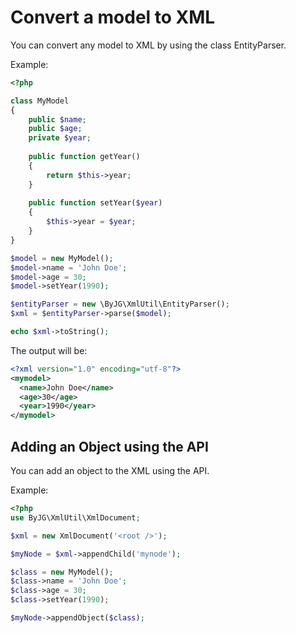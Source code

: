 # Convert a model to XML

You can convert any model to XML by using the class EntityParser. 

Example:
```php
<?php

class MyModel
{
    public $name;
    public $age;
    private $year;
    
    public function getYear()
    {
        return $this->year;
    }
    
    public function setYear($year)
    {
        $this->year = $year;
    }
}

$model = new MyModel();
$model->name = 'John Doe';
$model->age = 30;
$model->setYear(1990);

$entityParser = new \ByJG\XmlUtil\EntityParser();
$xml = $entityParser->parse($model);

echo $xml->toString();
```

The output will be:
```xml
<?xml version="1.0" encoding="utf-8"?>
<mymodel>
  <name>John Doe</name>
  <age>30</age>
  <year>1990</year>
</mymodel>
```

## Adding an Object using the API

You can add an object to the XML using the API.

Example:
```php
<?php
use ByJG\XmlUtil\XmlDocument;

$xml = new XmlDocument('<root />');

$myNode = $xml->appendChild('mynode');

$class = new MyModel();
$class->name = 'John Doe';
$class->age = 30;
$class->setYear(1990);

$myNode->appendObject($class);
```
